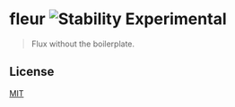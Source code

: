 # fleur ![Stability Experimental](http://img.shields.io/badge/stability-experimental-red.svg?style=flat)

> Flux without the boilerplate.

## License

[MIT](LICENSE.md)
